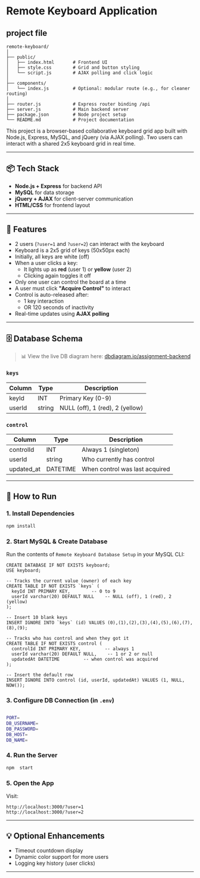 # Remote Keyboard Application

## project file

```
remote-keyboard/
│
├── public/
│   ├── index.html       # Frontend UI
│   ├── style.css        # Grid and button styling
│   └── script.js        # AJAX polling and click logic
│
├── components/
│   └── index.js         # Optional: modular route (e.g., for cleaner routing)
│
├── router.js            # Express router binding /api
├── server.js            # Main backend server
├── package.json         # Node project setup
└── README.md            # Project documentation

```

This project is a browser-based collaborative keyboard grid app built with Node.js, Express, MySQL, and jQuery (via AJAX polling). Two users can interact with a shared 2x5 keyboard grid in real time.

---

## 📦 Tech Stack

- **Node.js + Express** for backend API
- **MySQL** for data storage
- **jQuery + AJAX** for client-server communication
- **HTML/CSS** for frontend layout

---

## 🎯 Features

- 2 users (`?user=1` and `?user=2`) can interact with the keyboard
- Keyboard is a 2x5 grid of keys (50x50px each)
- Initially, all keys are white (off)
- When a user clicks a key:
  - It lights up as **red** (user 1) or **yellow** (user 2)
  - Clicking again toggles it off
- Only one user can control the board at a time
- A user must click **"Acquire Control"** to interact
- Control is auto-released after:
  - 1 key interaction
  - OR 120 seconds of inactivity
- Real-time updates using **AJAX polling**

---

## 🗄️ Database Schema

> 📊 View the live DB diagram here: [dbdiagram.io/assignment-backend](https://dbdiagram.io/d/assignment-backend-68026ca31ca52373f58295f3)

### `keys`

| Column | Type   | Description                     |
| ------ | ------ | ------------------------------- |
| keyId  | INT    | Primary Key (0-9)               |
| userId | string | NULL (off), 1 (red), 2 (yellow) |

### `control`

| Column     | Type     | Description                    |
| ---------- | -------- | ------------------------------ |
| controlId  | INT      | Always 1 (singleton)           |
| userId     | string   | Who currently has control      |
| updated_at | DATETIME | When control was last acquired |

---

## 🚀 How to Run

### 1. Install Dependencies

```bash
npm install
```

### 2. Start MySQL & Create Database

Run the contents of `Remote Keyboard Database Setup` in your MySQL CLI:

```
CREATE DATABASE IF NOT EXISTS keyboard;
USE keyboard;

-- Tracks the current value (owner) of each key
CREATE TABLE IF NOT EXISTS `keys` (
  keyId INT PRIMARY KEY,        -- 0 to 9
  userId varchar(20) DEFAULT NULL    -- NULL (off), 1 (red), 2 (yellow)
);

-- Insert 10 blank keys
INSERT IGNORE INTO `keys` (id) VALUES (0),(1),(2),(3),(4),(5),(6),(7),(8),(9);

-- Tracks who has control and when they got it
CREATE TABLE IF NOT EXISTS control (
  controlId INT PRIMARY KEY,         -- always 1
  userId varchar(20) DEFAULT NULL,    -- 1 or 2 or null
  updatedAt DATETIME         -- when control was acquired
);

-- Insert the default row
INSERT IGNORE INTO control (id, userId, updatedAt) VALUES (1, NULL, NOW());

```

### 3. Configure DB Connection (in `.env`)

```bash

PORT=
DB_USERNAME=
DB_PASSWORD=
DB_HOST=
DB_NAME=

```

### 4. Run the Server

```bash
npm  start
```

### 5. Open the App

Visit:

```
http://localhost:3000/?user=1
http://localhost:3000/?user=2
```

---

## 💡 Optional Enhancements

- Timeout countdown display
- Dynamic color support for more users
- Logging key history (user clicks)

---
